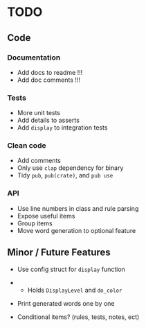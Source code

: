 # TODO

## Code

### Documentation

- Add docs to readme !!!
- Add doc comments !!!

### Tests

- More unit tests
- Add details to asserts
- Add `display` to integration tests

### Clean code

- Add comments
- Only use `clap` dependency for binary
- Tidy `pub`, `pub(crate)`, and `pub use`

### API

- Use line numbers in class and rule parsing
- Expose useful items
- Group items
- Move word generation to optional feature

## Minor / Future Features

- Use config struct for `display` function
- - Holds `DisplayLevel` and `do_color`

- Print generated words one by one

- Conditional items? (rules, tests, notes, ect)
